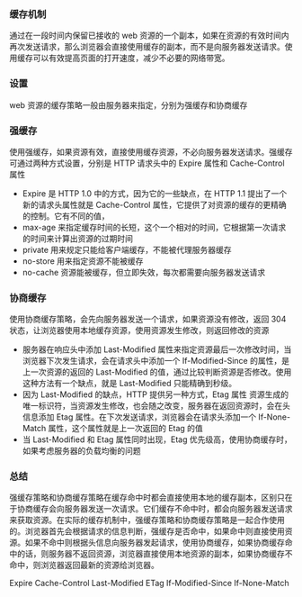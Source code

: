 ### 缓存机制
通过在一段时间内保留已接收的 web 资源的一个副本，如果在资源的有效时间内再次发送请求，那么浏览器会直接使用缓存的副本，而不是向服务器发送请求。使用缓存可以有效提高页面的打开速度，减少不必要的网络带宽。
### 设置
web 资源的缓存策略一般由服务器来指定，分别为强缓存和协商缓存
### 强缓存
使用强缓存，如果资源有效，直接使用缓存资源，不必向服务器发送请求。强缓存可通过两种方式设置，分别是 HTTP 请求头中的 Expire 属性和 Cache-Control 属性
- Expire 是 HTTP 1.0 中的方式，因为它的一些缺点，在 HTTP 1.1 提出了一个新的请求头属性就是 Cache-Control 属性，它提供了对资源的缓存的更精确的控制。它有不同的值，
- max-age 来指定缓存时间的长短，这个一个相对的时间，它根据第一次请求的时间来计算出资源的过期时间
- private 用来规定只能给客户端缓存，不能被代理服务器缓存
- no-store 用来指定资源不能被缓存
- no-cache 资源能被缓存，但立即失效，每次都需要向服务器发送请求
### 协商缓存
使用协商缓存策略，会先向服务器发送一个请求，如果资源没有修改，返回 304 状态，让浏览器使用本地缓存资源，使用资源发生修改，则返回修改的资源
- 服务器在响应头中添加 Last-Modified 属性来指定资源最后一次修改时间，当浏览器下次发生请求，会在请求头中添加一个 If-Modified-Since 的属性，是上一次资源的返回的 Last-Modified 的值，通过比较判断资源是否修改。使用这种方法有一个缺点，就是 Last-Modified 只能精确到秒级。
- 因为 Last-Modified 的缺点，HTTP 提供另一种方式，Etag 属性 资源生成的唯一标识符，当资源发生修改，也会随之改变，服务器在返回资源时，会在头信息添加 Etag 属性。在下次发送请求，浏览器会在请求头添加一个 If-None-Match 属性，这个属性就是上一次返回的 Etag 的值
- 当 Last-Modified 和 Etag 属性同时出现，Etag 优先级高，使用协商缓存时，如果考虑服务器的负载均衡的问题
### 总结
强缓存策略和协商缓存策略在缓存命中时都会直接使用本地的缓存副本，区别只在于协商缓存会向服务器发送一次请求。它们缓存不命中时，都会向服务器发送请求来获取资源。在实际的缓存机制中，强缓存策略和协商缓存策略是一起合作使用的。浏览器首先会根据请求的信息判断，强缓存是否命中，如果命中则直接使用资源。如果不命中则根据头信息向服务器发起请求，使用协商缓存，如果协商缓存命中的话，则服务器不返回资源，浏览器直接使用本地资源的副本，如果协商缓存不命中，则浏览器返回最新的资源给浏览器。


Expire Cache-Control
Last-Modified          ETag
If-Modified-Since      If-None-Match